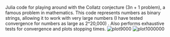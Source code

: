 Julia code for playing around with the Collatz conjecture (3n + 1 problem), a famous problem in mathematics. This code represents numbers as binary strings, allowing it to work with very large numbers (I have tested convergence for numbers as large as 2^20,000) . Also performs exhaustive tests for convergence and plots stopping times.
![plot9000](https://github.com/nicholasharris/Collatz-Julia/assets/11791952/5a1f3a38-f76d-423f-b652-516b27df2f3f)
![plot1000000](https://github.com/nicholasharris/Collatz-Julia/assets/11791952/98ea8818-4838-463f-a49d-bad9e96709db)
